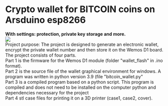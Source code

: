 <h1>Crypto wallet for BITCOIN coins on Arsduino esp8266</h1>
<b>With settings: protection, private key storage and more.</b>
<br>
<img src="https://github.com/beetlea/bitcoin_wallet_arduino/blob/master/photo/IMG_1643.JPG">
<br>
Project purpose:
The project is designed to generate an electronic wallet, encrypt the private wallet number and then store it on the Wemos D1 board. The project consists of four parts.
<br>Part 1 is the firmware for the Wemos D1 module (folder "wallet_flash" in .ino format).
<br>Part 2 is the source file of the wallet graphical environment for windows. A program was written in python version 3.9 (file "bitcoin_wallet.py"
<br>Part 3 is a compiled program based on a python script. This program is compiled and does not need to be installed on the computer python and dependencies necessary for the project
<br>Part 4 stl case files for printing it on a 3D printer (case1, case2, cover).
